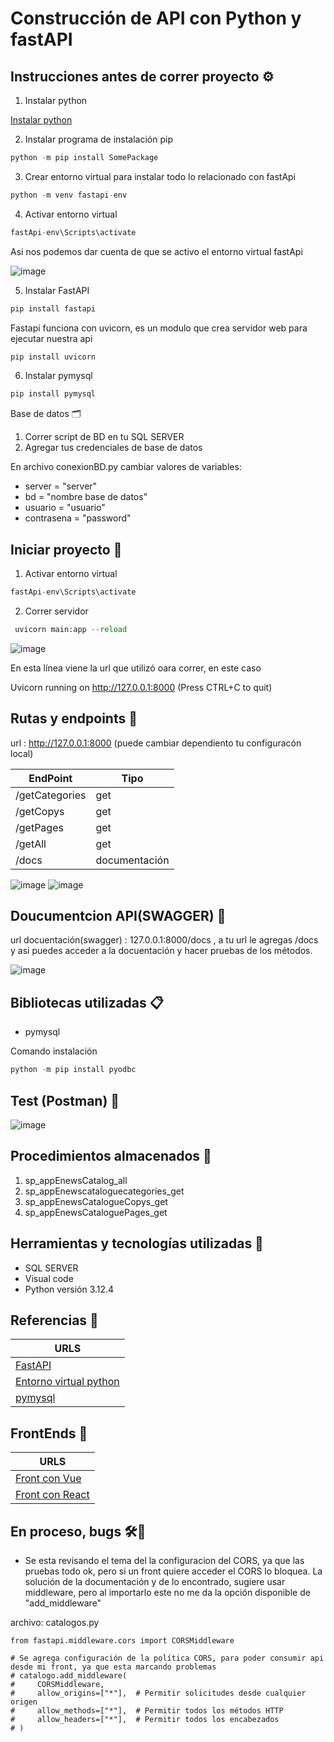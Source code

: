 # Construcción de API con Python y fastAPI

## Instrucciones antes de correr proyecto ⚙️

1. Instalar python

[Instalar python](https://www.python.org/downloads/)


2. Instalar programa de instalación pip

```python
python -m pip install SomePackage
```


3. Crear entorno virtual para instalar todo lo relacionado con fastApi

```python
python -m venv fastapi-env
```

4. Activar entorno virtual

```python
fastApi-env\Scripts\activate
```

Asi nos podemos dar cuenta de que se activo el entorno virtual fastApi

![image](https://github.com/AliciaGaona/appEnews/assets/99162884/0417f7f5-43fa-4268-b0da-49269e220785)


5. Instalar FastAPI

```python
pip install fastapi
```

Fastapi funciona con uvicorn, es un modulo que crea servidor web para ejecutar nuestra api

```python
pip install uvicorn
```

6. Instalar pymysql

```python
pip install pymysql
```

Base de datos 🗂️

1. Correr script de BD en tu SQL SERVER
2. Agregar tus credenciales de base de datos

En archivo conexionBD.py cambiar valores de variables:

- server = "server"
- bd = "nombre base de datos"
- usuario = "usuario"
- contrasena = "password"

## Iniciar proyecto 🚀

1. Activar entorno virtual

```python
fastApi-env\Scripts\activate
```
2. Correr servidor
   
```python
 uvicorn main:app --reload
```

![image](https://github.com/AliciaGaona/appEnews/assets/99162884/5d151081-9f1b-4af3-a54b-0b7f7023c6bc)

En esta línea viene la url que utilizó oara correr, en este caso

 Uvicorn running on http://127.0.0.1:8000 (Press CTRL+C to quit)

##  Rutas y endpoints 🚀

url : http://127.0.0.1:8000 (puede cambiar dependiento tu configuracón local)

| EndPoint | Tipo | 
|----------|----------|
| /getCategories   | get  | 
| /getCopys   | get |
| /getPages    | get  |
| /getAll   | get  |
| /docs  | documentación  |

![image](https://github.com/AliciaGaona/appEnews/assets/99162884/57f84fd5-23d0-4e54-8fb5-b2cd11de051a)
![image](https://github.com/AliciaGaona/appEnews/assets/99162884/c3b33d95-b95f-4dd2-b435-c73f93701474)



## Doucumentcion API(SWAGGER) 🚀

url docuentación(swagger) : 127.0.0.1:8000/docs , a tu url le agregas /docs y asi puedes acceder a la docuentación y hacer pruebas de los métodos.

![image](https://github.com/AliciaGaona/appEnews/assets/99162884/b9e82a9d-e657-4cc6-b729-28711803764e)


## Bibliotecas utilizadas 📋

- pymysql


Comando instalación

```python
python -m pip install pyodbc
```

## Test (Postman) 🚀

![image](https://github.com/AliciaGaona/appEnews/assets/99162884/a3820417-8af3-4510-b043-6751d7db62ef)


## Procedimientos almacenados 🚀

1. sp_appEnewsCatalog_all
2. sp_appEnewscataloguecategories_get
3. sp_appEnewsCatalogueCopys_get
4. sp_appEnewsCataloguePages_get

## Herramientas y tecnologías utilizadas 🔧

* SQL SERVER
* Visual code
* Python versión 3.12.4

## Referencias 🔧

| URLS | 
|----------|
| [FastAPI](https://fastapi.tiangolo.com/)  |
| [Entorno virtual python](https://docs.python.org/es/3/tutorial/venv.html#creating-virtual-environments) | 
| [pymysql](https://pypi.org/project/PyMySQL/)   |


## FrontEnds 🚀

| URLS | 
|----------|
| [Front con Vue](https://github.com/AliciaGaona/appEnewsFront) |
| [Front con React](https://github.com/AliciaGaona/appEnewsFrontwithReact)| 

## En proceso, bugs 🛠️🔎

- Se esta revisando el tema del la configuracion del CORS, ya que las pruebas todo ok, pero si un front quiere acceder el CORS lo bloquea.
La solución de la documentación y de lo encontrado, sugiere usar middleware, pero al importarlo este no me da la opción disponible de "add_middleware"

archivo: catalogos.py

```phyton
from fastapi.middleware.cors import CORSMiddleware

# Se agrega configuración de la política CORS, para poder consumir api desde mi front, ya que esta marcando problemas
# catalogo.add_middleware(
#     CORSMiddleware,
#     allow_origins=["*"],  # Permitir solicitudes desde cualquier origen
#     allow_methods=["*"],  # Permitir todos los métodos HTTP
#     allow_headers=["*"],  # Permitir todos los encabezados
# )

```


